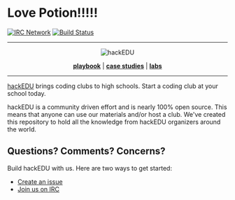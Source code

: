 # Love Potion!!!!!

<a name="top"></a>
[![IRC Network](https://img.shields.io/badge/irc-freenode-blue.svg "IRC Freenode")](https://webchat.freenode.net/?channels=hackedu)
[![Build Status](https://circleci.com/gh/hackedu/hackedu.svg?style=shield)](https://circleci.com/gh/hackedu/hackedu)

------------------------------------------------------------------------------

<p align="center"><img src="https://raw.githubusercontent.com/hackedu/meta/5243af92814b6daacadd66e1342ad073e023544c/logos/hackedu_letter_opaque.png" alt="hackEDU"/></p>
<p align="center">
<b><a href="playbook/">playbook</a></b>
|
<b><a href="case_studies/">case studies</a></b>
|
<b><a href="meta/labs/">labs</a></b>
</p>

-------------------------------------------------------------------------------

[hackEDU](https://hackedu.us) brings coding clubs to high schools. Start a
coding club at your school today.

hackEDU is a community driven effort and is nearly 100% open source. This means
that anyone can use our materials and/or host a club. We've created this
repository to hold all the knowledge from hackEDU organizers around the world.

## Questions? Comments? Concerns?

Build hackEDU with us. Here are two ways to get started:

- [Create an issue](https://github.com/hackedu/hack-camp/issues)
- [Join us on IRC](https://webchat.freenode.net/?channels=hackedu)
